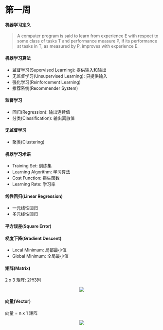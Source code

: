 # 第一周

#### 机器学习定义

> A computer program is said to learn from experience E with respect to some class of tasks T and performance measure P, if its performance at tasks in T, as measured by P, improves with experience E.

#### 机器学习算法

* 监督学习(Supervised Learning): 提供输入和输出
* 无监督学习(Unsupervised Learning): 只提供输入
* 强化学习(Reinforcement Learning)
* 推荐系统(Recommender System)

#### 监督学习

* 回归(Regression): 输出连续值
* 分类(Classification): 输出离散值

#### 无监督学习

* 聚类(Clustering)

#### 机器学习术语

* Training Set: 训练集
* Learning Algorithm: 学习算法
* Cost Function: 损失函数
* Learning Rate: 学习率

#### 线性回归(Linear Regression)

* 一元线性回归
* 多元线性回归

#### 平方误差(Square Error)

#### 梯度下降(Gradient Descent)

* Local Minimum: 局部最小值
* Global Minimum: 全局最小值

#### 矩阵(Matrix)

2 x 3 矩阵: 2行3列

<div align="center"><img src="http://latex.codecogs.com/svg.latex?M&space;=&space;\begin{bmatrix}&space;1&space;&&space;2&space;&&space;3&space;\\&space;4&space;&&space;5&space;&&space;6&space;\end{bmatrix}" /></a></div>

#### 向量(Vector)

向量 = n x 1 矩阵

<div align="center"><img src="http://latex.codecogs.com/svg.latex?v&space;=&space;\begin{bmatrix}&space;1&space;\\&space;2&space;\\&space;3&space;\end{bmatrix}" /></a></div>
